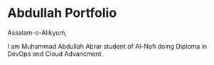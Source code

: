 # Abdullah Portfolio

Assalam-o-Alikyum,

I am Muhammad Abdullah Abrar student of Al-Nafi doing Diploma in DevOps and Cloud Advancment. 